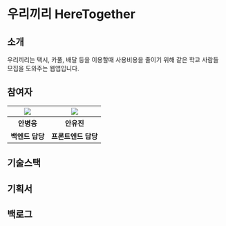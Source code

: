 # 우리끼리 HereTogether

## 소개

우리끼리는 택시, 카풀, 배달 등을 이용할때 사용비용을 줄이기 위해 같은 학교 사람들 모집을 도와주는 웹앱입니다.

## 참여자

| ![](https://github.com/gomster96.png) | ![](https://github.com/Eugenius1st.png) |
| :-----------------------------------: | :-------------------------------------: |
|              **안병웅**               |               **안유진**                |
|            **백엔드 담당**            |           **프론트엔드 담당**           |

## 기술스택

## 기획서

## 백로그
